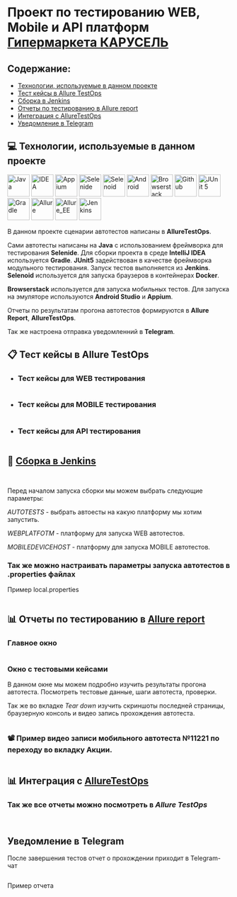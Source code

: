 # Проект по тестированию WEB, Mobile и API платформ [Гипермаркета КАРУСЕЛЬ](https://karusel.ru/)

## Содержание:

- <a href="#computer-технологии-используемые-в-данном-проекте">Технологии, используемые в данном проекте</a>
- <a href="#clipboard-тест-кейсы-в-Allure-TestOps">Тест кейсы в Allure TestOps</a>
- <a href="#robot-сборка-в-Jenkins">Сборка в Jenkins</a>
- <a href="#bar_chart-отчеты-по-тестированию-в-Allure-report">Отчеты по тестированию в Allure report</a>
- <a href="#bar_chart-интеграция-с-AllureTestOps">Интеграция с AllureTestOps</a>
- <a href="#уведомление-в-Telegram">Уведомление в Telegram</a>

## :computer: Технологии, используемые в данном проекте

[<img alt="Java" height="50" src="https://raw.githubusercontent.com/SvetlanaVaskevich/qa_guru_diplom/main/images/logo/Java.svg" width="50"/>](https://www.java.com/)
[<img alt="IDEA" height="50" src="https://raw.githubusercontent.com/SvetlanaVaskevich/qa_guru_diplom/main/images/logo/Idea.svg" width="50"/>](https://www.jetbrains.com/idea/)
[<img alt="Appium" height="50" src="https://raw.githubusercontent.com/SvetlanaVaskevich/qa_guru_diplom/main/images/logo/Appium.svg" width="50"/>](https://appium.io/)
[<img alt="Selenide" height="50" src="https://raw.githubusercontent.com/SvetlanaVaskevich/qa_guru_diplom/main/images/logo/Selenide.svg" width="50"/>](https://ru.selenide.org/)
[<img alt="Selenoid" height="50" src="https://raw.githubusercontent.com/SvetlanaVaskevich/qa_guru_diplom/main/images/logo/Selenoid.svg" width="50"/>](https://aerokube.com/selenoid/latest/)
[<img alt="Android" height="50" src="https://raw.githubusercontent.com/SvetlanaVaskevich/qa_guru_diplom/main/images/logo/Android.svg" width="50"/>](https://developer.android.com/studio)
[<img alt="Browserstack" height="50" src="https://raw.githubusercontent.com/SvetlanaVaskevich/qa_guru_diplom/main/images/logo/Browserstack.svg" width="50"/>](https://www.browserstack.com/)
[<img alt="Github" height="50" src="https://raw.githubusercontent.com/SvetlanaVaskevich/qa_guru_diplom/main/images/logo/GitHub.svg" width="50"/>](https://github.com/)
[<img alt="JUnit 5" height="50" src="https://raw.githubusercontent.com/SvetlanaVaskevich/qa_guru_diplom/main/images/logo/Junit5.svg" width="50"/>](https://junit.org/junit5/)
[<img alt="Gradle" height="50" src="https://raw.githubusercontent.com/SvetlanaVaskevich/qa_guru_diplom/main/images/logo/Gradle.svg" width="50"/>](https://gradle.org/)
[<img alt="Allure" height="50" src="https://raw.githubusercontent.com/SvetlanaVaskevich/qa_guru_diplom/main/images/logo/Allure.svg" width="50"/>](https://github.com/allure-framework/allure2)
[<img alt="Allure_EE" height="50" src="https://raw.githubusercontent.com/SvetlanaVaskevich/qa_guru_diplom/main/images/logo/Allure_EE.svg" width="50"/>](https://qameta.io/)
[<img alt="Jenkins" height="50" src="https://raw.githubusercontent.com/SvetlanaVaskevich/qa_guru_diplom/main/images/logo/Jenkins.svg" width="50"/>](https://www.jenkins.io/)

В данном проекте сценарии автотестов написаны в **AllureTestOps**.

Сами автотесты написаны на **Java** с использованием фреймворка для тестирования **Selenide**. Для сборки проекта в среде **IntelliJ IDEA** используется **Gradle**. **JUnit5** задействован в качестве фреймворка модульного тестирования. Запуск тестов выполняется из **Jenkins**. **Selenoid** используется для запуска браузеров в контейнерах **Docker**.

**Browserstack** используется для запуска мобильных тестов. Для запуска на эмуляторе используются **Android Studio** и **Appium**.

Отчеты по результатам прогона автотестов формируются в **Allure Report**, **AllureTestOps**.

Так же настроена отправка уведомленний в **Telegram**.

## :clipboard: Тест кейсы в Allure TestOps

- ### Тест кейсы для WEB тестирования
<p align="center">
<img title="" src="images/Allure TestOps/web testcase.png">
</p>

- ### Тест кейсы для MOBILE тестирования
<p align="center">
<img title="" src="images/Allure TestOps/mobile testcase.png">
</p>

- ### Тест кейсы для API тестирования
<p align="center">
<img title="" src="images/Allure TestOps/api testcase.png">
</p>

## :robot: [Сборка в Jenkins](https://jenkins.autotests.cloud/job/x5_karusel/)
<p align="center">
<img title="" src="images/Jenkins/jenkins 1.png">
</p>

<p align="center">
<img title="" src="images/Jenkins/jenkins param.png">
</p>

Перед началом запуска сборки мы можем выбрать следующие параметры:

_AUTOTESTS_ - выбрать автоесты на какую платформу мы хотим запустить.

_WEBPLATFOTM_ - платформу для запуска WEB автотестов.

_MOBILEDEVICEHOST_ - платформу для запуска MOBILE автотестов.

### Так же можно настраивать параметры запуска автотестов в .properties файлах
Пример local.properties
<p align="center">
<img title="" src="images/Jenkins/jenkins proper.png">
</p>

## :bar_chart: Отчеты по тестированию в [Allure report](https://jenkins.autotests.cloud/job/x5_karusel/21/allure/)

### Главное окно
<p align="center">
<img title="" src="images/Allure Report/head page.png">
</p>

### Окно с тестовыми кейсами
В данном окне мы можем подробно изучить результаты прогона автотеста. Посмотреть тестовые данные, шаги автотеста, проверки.

Так же во вкладке _Tear down_ изучить скриншоты последней страницы, браузерную консоль и видео запись прохождения автотеста.
<p align="center">
<img title="" src="images/Allure Report/test run report.png">
</p>

### :film_projector: Пример видео записи мобильного автотеста №11221 по переходу во вкладку Акции.
<p align="center">
<img title="" src="images/Allure Report/mobile video.gif">
</p>

## :bar_chart: Интеграция с [AllureTestOps](https://allure.autotests.cloud/launch/14525)
### Так же все отчеты можно посмотреть в *Allure TestOps*
<p align="center">
<img title="" src="images/Allure TestOps/report.png">
</p>
<p align="center">
<img title="" src="images/Allure TestOps/run.png">
</p>


## Уведомление в Telegram

После завершения тестов отчет о прохождении приходит в Telegram-чат
<p align="center">
<img title="" src="images/Telegram/QR Telegramm.png">
</p>

Пример отчета
<p align="center">
<img title="" src="images/Telegram/report.png">
</p>
